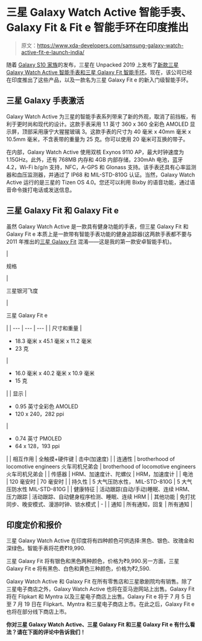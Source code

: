 # 三星 Galaxy Watch Active 智能手表、Galaxy Fit & Fit e 智能手环在印度推出

> 原文：<https://www.xda-developers.com/samsung-galaxy-watch-active-fit-e-launch-india/>

随着 [Galaxy S10 家族](https://www.xda-developers.com/samsung-galaxy-s10-s10-and-s10e-launch-with-the-snapdragon-855-ultrasonic-in-display-fingerprint-scanners-reverse-wireless-charging-and-a-whole-lot-more/)的发布，三星在 Unpacked 2019 上发布了[新款三星 Galaxy Watch Active 智能手表和三星 Galaxy Fit 智能手环](https://www.xda-developers.com/samsung-galaxy-watch-active-galaxy-buds-galaxy-fit-official/)。现在，该公司已经在印度推出了这些产品，以及一款名为三星 Galaxy Fit e 的新入门级智能手环。

## 三星 Galaxy 手表激活

Galaxy Watch Active 为三星的智能手表系列带来了新的外观，取消了前挡板，有利于更时尚和现代的设计。这款手表采用 1.1 英寸 360 x 360 全彩色 AMOLED 显示屏，顶部采用康宁大猩猩玻璃 3。这款手表的尺寸为 40 毫米 x 40mm 毫米 x 10.5mm 毫米，不含表带的重量为 25 克。你可以使用 20 毫米可互换的带子。

在内部，Galaxy Watch Active 使用双核 Exynos 9110 AP，最大时钟速度为 1.15GHz。此外，还有 768MB 内存和 4GB 内部存储，230mAh 电池，蓝牙 4.2，Wi-Fi b/g/n 支持，NFC，A-GPS 和 Glonass 支持。该手表还具有心率监测器和血压监测器，并通过了 IP68 和 MIL-STD-810G 认证。当然，Galaxy Watch Active 运行的是三星的 Tizen OS 4.0。您还可以利用 Bixby 的语音功能，通过语音命令拨打电话或发送信息。

## 三星 Galaxy Fit 和 Galaxy Fit e

虽然 Galaxy Watch Active 是一款具有健身功能的手表，但三星 Galaxy Fit 和 Galaxy Fit e 本质上是一款带有智能手表功能的健身追踪器(这两款手表都不要与 2011 年推出的[三星 Galaxy Fit](https://www.gsmarena.com/samsung_galaxy_fit_s5670-3726.php) 混淆——这是我的第一款安卓智能手机)。

| 

规格

 | 

三星银河飞度

 | 

三星 Galaxy Fit e

 |
| --- | --- | --- |
| 尺寸和重量 | 

*   18.3 毫米 x 45.1 毫米 x 11.2 毫米
*   23 克

 | 

*   16.0 毫米 x 40.2 毫米 x 10.9 毫米
*   15 克

 |
| 显示 | 

*   0.95 英寸全彩色 AMOLED
*   120 x 240，282 ppi

 | 

*   0.74 英寸 PMOLED
*   64 x 128，193 ppi

 |
| 相互作用 | 全触摸+硬件键 | 击中(加速度) |
| 连通性 | brotherhood of locomotive engineers 火车司机兄弟会 | brotherhood of locomotive engineers 火车司机兄弟会 |
| 传感器 | HRM、加速度计、陀螺仪 | HRM，加速度计 |
| 电池 | 120 毫安时 | 70 毫安时 |
| 持久性 | 5 大气压防水性， MIL-STD-810G | 5 大气压防水性 MIL-STD-810G |
| 健康特征 | 活动跟踪(自动/手动)睡眠、连续 HRM、压力跟踪 | 活动跟踪、自动健身程序检测、睡眠、连续 HRM |
| 其他功能 | 免打扰同步、晚安模式、漫游时钟、锁水模式 | - |
| 通知 | 所有通知，回复 | 所有通知 |

## 印度定价和报价

三星 Galaxy Watch Active 在印度将有四种颜色可供选择:黑色、银色、玫瑰金和深绿色。智能手表将花费₹19,990.

三星 Galaxy Fit 将有银色和黑色两种颜色，价格为₹9,990.另一方面，三星 Galaxy Fit e 将有黑色、白色和黄色三种颜色，价格为₹2,590.

Galaxy Watch Active 和 Galaxy Fit 在所有零售店和三星歌剧院均有销售。除了三星电子商店之外，Galaxy Watch Active 也将在亚马逊网站上出售。Galaxy Fit 将在 Flipkart 和 Myntra 以及三星电子商店上出售。Galaxy Fit e 将于 7 月 5 日至 7 月 19 日在 Flipkart、Myntra 和三星电子商店上市。在此之后，Galaxy Fit e 也将在部分线下商店上市。

**你对三星 Galaxy Watch Active、三星 Galaxy Fit 和三星 Galaxy Fit e 有什么看法？请在下面的评论中告诉我们！**